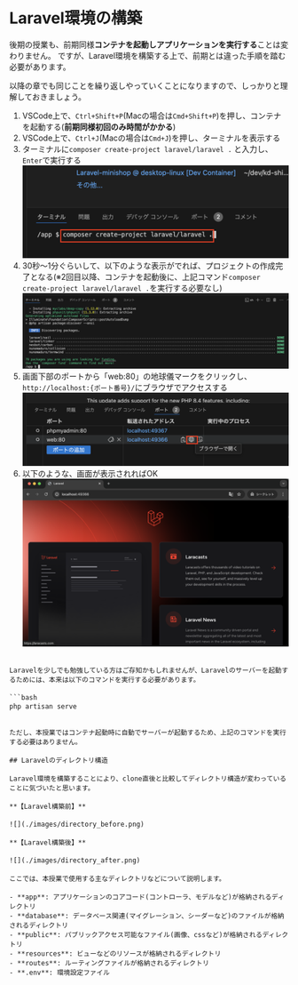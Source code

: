 # Laravel環境の構築

後期の授業も、前期同様**コンテナを起動しアプリケーションを実行する**ことは変わりません。
ですが、Laravel環境を構築する上で、前期とは違った手順を踏む必要があります。

以降の章でも同じことを繰り返しやっていくことになりますので、しっかりと理解しておきましょう。

1. VSCode上で、`Ctrl+Shift+P`(Macの場合は`Cmd+Shift+P`)を押し、コンテナを起動する(**前期同様初回のみ時間がかかる**)
2. VSCode上で、`Ctrl+J`(Macの場合は`Cmd+J`)を押し、ターミナルを表示する
3. ターミナルに`composer create-project laravel/laravel .` と入力し、`Enter`で実行する<br>
   ![](./images/composer_command_1.png)
4. 30秒〜1分ぐらいして、以下のような表示がでれば、プロジェクトの作成完了となる(※2回目以降、コンテナを起動後に、上記コマンド`composer create-project laravel/laravel .`を実行する必要なし)<br>
   ![](./images/composer_command_2.png)
5. 画面下部のポートから「web:80」の地球儀マークをクリックし、`http://localhost:{ポート番号}/`にブラウザでアクセスする<br>
   ![](./images/port_click.png)
6. 以下のような、画面が表示されればOK<br>
   ![](./images/welcome_page.png)

```note

Laravelを少しでも勉強している方はご存知かもしれませんが、Laravelのサーバーを起動するためには、本来は以下のコマンドを実行する必要があります。

```bash
php artisan serve
```

```

ただし、本授業ではコンテナ起動時に自動でサーバーが起動するため、上記のコマンドを実行する必要はありません。

## Laravelのディレクトリ構造

Laravel環境を構築することにより、clone直後と比較してディレクトリ構造が変わっていることに気づいたと思います。

**【Laravel構築前】**

![](./images/directory_before.png)

**【Laravel構築後】**

![](./images/directory_after.png)

ここでは、本授業で使用する主なディレクトリなどについて説明します。

- **app**: アプリケーションのコアコード(コントローラ、モデルなど)が格納されるディレクトリ
- **database**: データベース関連(マイグレーション、シーダーなど)のファイルが格納されるディレクトリ
- **public**: パブリックアクセス可能なファイル(画像、cssなど)が格納されるディレクトリ
- **resources**: ビューなどのリソースが格納されるディレクトリ
- **routes**: ルーティングファイルが格納されるディレクトリ
- **.env**: 環境設定ファイル